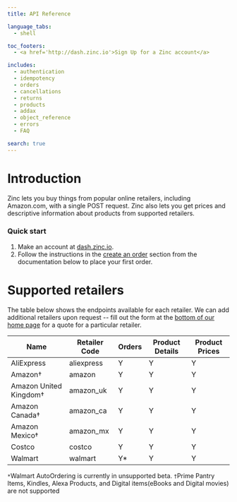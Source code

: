 ```yaml
---
title: API Reference

language_tabs:
  - shell

toc_footers:
  - <a href='http://dash.zinc.io'>Sign Up for a Zinc account</a>

includes:
  - authentication
  - idempotency
  - orders
  - cancellations
  - returns
  - products
  - addax
  - object_reference
  - errors
  - FAQ

search: true
---
```


# Introduction

Zinc lets you buy things from popular online retailers, including Amazon.com, with  a single POST request. Zinc also lets you get prices and descriptive information about products from supported retailers.

### Quick start

1. Make an account at [dash.zinc.io](https://dash.zinc.io).
2. Follow the instructions in the [create an order](#create-an-order) section from the documentation below to place your first order.

# Supported retailers

The table below shows the endpoints available for each retailer. We can add additional retailers upon request -- fill out the form at the [bottom of our home page](https://zinc.io/#bottom) for a quote for a particular retailer.

Name | Retailer Code | Orders | Product Details | Product Prices
---- | ------------- | ------ | --------------- | --------------
AliExpress | aliexpress | Y | Y | Y
Amazon† | amazon | Y | Y | Y
Amazon United Kingdom† | amazon_uk | Y | Y | Y
Amazon Canada† | amazon_ca | Y | Y | Y
Amazon Mexico† | amazon_mx | Y | Y | Y
Costco | costco | Y | Y | Y
Walmart | walmart | Y* | Y | Y

```*```Walmart AutoOrdering is currently in unsupported beta.
```†```Prime Pantry Items, Kindles, Alexa Products, and Digital items(eBooks and Digital movies) are not supported
